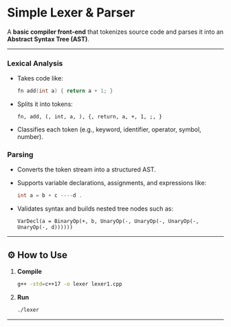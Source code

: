 #  Simple Lexer & Parser

A **basic compiler front-end** that tokenizes source code and parses it into an **Abstract Syntax Tree (AST)**.

---

### Lexical Analysis

* Takes code like:

  ```cpp
  fn add(int a) { return a + 1; }
  ```
* Splits it into tokens:

  ```
  fn, add, (, int, a, ), {, return, a, +, 1, ;, }
  ```
* Classifies each token (e.g., keyword, identifier, operator, symbol, number).

### Parsing

* Converts the token stream into a structured AST.
* Supports variable declarations, assignments, and expressions like:

  ```cpp
  int a = b + c ----d .
  ```
* Validates syntax and builds nested tree nodes such as:

  ```
  VarDecl(a = BinaryOp(+, b, UnaryOp(-, UnaryOp(-, UnaryOp(-, UnaryOp(-, d))))))
  ```

---

## ⚙️ How to Use

1. **Compile**

   ```bash
   g++ -std=c++17 -o lexer lexer1.cpp
   ```
2. **Run**

   ```bash
   ./lexer
   ```

---
